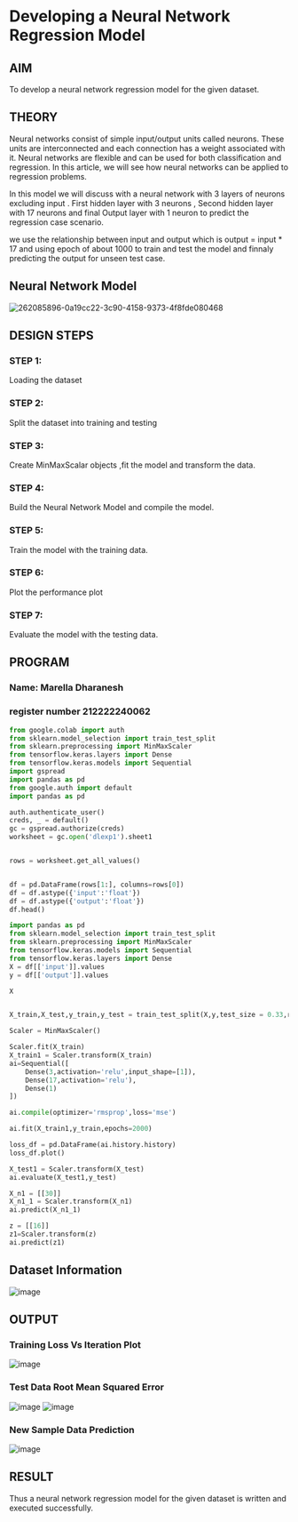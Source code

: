 # Developing a Neural Network Regression Model

## AIM

To develop a neural network regression model for the given dataset.

## THEORY

Neural networks consist of simple input/output units called neurons. These units are interconnected and each connection has a weight associated with it. Neural networks are flexible and can be used for both classification and regression. In this article, we will see how neural networks can be applied to regression problems.

In this model we will discuss with a neural network with 3 layers of neurons excluding input . First hidden layer with 3 neurons , Second hidden layer with 17 neurons and final Output layer with 1 neuron to predict the regression case scenario.

we use the relationship between input and output which is 
output = input * 17
and using epoch of about 1000 to train and test the model and finnaly predicting the  output for unseen test case.

## Neural Network Model
![262085896-0a19cc22-3c90-4158-9373-4f8fde080468](https://github.com/SASIRAJ27/basic-nn-model/assets/113497176/5dfaea7f-c76e-4f79-98e5-306ef49ee119)


## DESIGN STEPS

### STEP 1:

Loading the dataset

### STEP 2:

Split the dataset into training and testing

### STEP 3:

Create MinMaxScalar objects ,fit the model and transform the data.

### STEP 4:

Build the Neural Network Model and compile the model.

### STEP 5:

Train the model with the training data.

### STEP 6:

Plot the performance plot

### STEP 7:

Evaluate the model with the testing data.

## PROGRAM
### Name: Marella Dharanesh
### register number 212222240062
```python
from google.colab import auth
from sklearn.model_selection import train_test_split
from sklearn.preprocessing import MinMaxScaler
from tensorflow.keras.layers import Dense
from tensorflow.keras.models import Sequential
import gspread
import pandas as pd
from google.auth import default
import pandas as pd

auth.authenticate_user()
creds, _ = default()
gc = gspread.authorize(creds)
worksheet = gc.open('dlexp1').sheet1


rows = worksheet.get_all_values()


df = pd.DataFrame(rows[1:], columns=rows[0])
df = df.astype({'input':'float'})
df = df.astype({'output':'float'})
df.head()

import pandas as pd
from sklearn.model_selection import train_test_split
from sklearn.preprocessing import MinMaxScaler
from tensorflow.keras.models import Sequential
from tensorflow.keras.layers import Dense
X = df[['input']].values
y = df[['output']].values

X


X_train,X_test,y_train,y_test = train_test_split(X,y,test_size = 0.33,random_state = 33)

Scaler = MinMaxScaler()

Scaler.fit(X_train)
X_train1 = Scaler.transform(X_train)
ai=Sequential([
    Dense(3,activation='relu',input_shape=[1]),
    Dense(17,activation='relu'),
    Dense(1)
])

ai.compile(optimizer='rmsprop',loss='mse')

ai.fit(X_train1,y_train,epochs=2000)

loss_df = pd.DataFrame(ai.history.history)
loss_df.plot()

X_test1 = Scaler.transform(X_test)
ai.evaluate(X_test1,y_test)

X_n1 = [[30]]
X_n1_1 = Scaler.transform(X_n1)
ai.predict(X_n1_1)

z = [[16]]
z1=Scaler.transform(z)
ai.predict(z1)

```

## Dataset Information
![image](https://github.com/MarellaDharanesh/basic-nn-model/assets/118707669/9a691b15-0fed-4d00-9a73-0717a1fceb82)


## OUTPUT
### Training Loss Vs Iteration Plot
![image](https://github.com/MarellaDharanesh/basic-nn-model/assets/118707669/9ccfda19-c08b-4112-b105-64da032051d3)



### Test Data Root Mean Squared Error

![image](https://github.com/MarellaDharanesh/basic-nn-model/assets/118707669/5c1dd915-d06e-41c5-a0b5-c8c75fc41805)
![image](https://github.com/MarellaDharanesh/basic-nn-model/assets/118707669/4cd56fc9-8da0-4649-b12c-99afe9ddd18a)



### New Sample Data Prediction
![image](https://github.com/MarellaDharanesh/basic-nn-model/assets/118707669/36eb0713-bdd2-45d6-a547-d7e7b5e57934)


## RESULT

Thus a neural network regression model for the given dataset is written and executed successfully.
